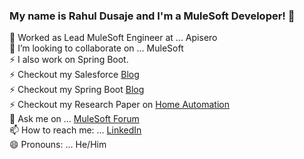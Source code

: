 ### My name is Rahul Dusaje and I'm a MuleSoft Developer! 👋



🔭 Worked as Lead MuleSoft Engineer at ... Apisero <br/>
👯 I’m looking to collaborate on ... MuleSoft<br/>
⚡ I also work on Spring Boot. <br/>
⚡ Checkout my Salesforce [Blog](https://apisero.com/create-custom-objects-in-salesforce/) <br/>
⚡ Checkout my Spring Boot [Blog](https://medium.com/@rahuldusaje) <br/>
⚡ Checkout my Research Paper on [Home Automation](https://www.ijitee.org/wp-content/uploads/papers/v8i6/E3143038519.pdf)<br/>
💬 Ask me on ... [MuleSoft Forum](https://help.mulesoft.com/s/profile/0052T00000CGXqMQAX)<br/>
📫 How to reach me: ... [LinkedIn](https://www.linkedin.com/feed/) <br/>
😄 Pronouns: ... He/Him<br/>

